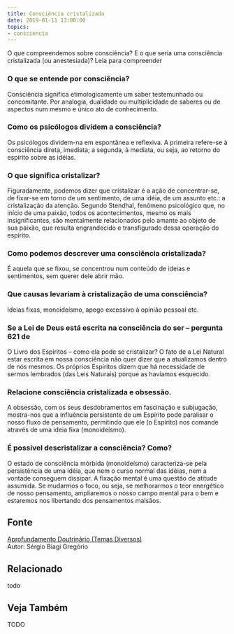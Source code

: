 ```yaml
---
title: Consciência cristalizada
date: 2019-01-11 13:00:00
topics: 
- consciencia
---
```


O que compreendemos sobre consciência? E o que seria uma consciência
cristalizada (ou anestesiada)? Leia para compreender

### O que se entende por consciência?
Consciência significa etimologicamente um saber testemunhado ou
concomitante. Por analogia, dualidade ou multiplicidade de saberes ou de
aspectos num mesmo e único ato de conhecimento.

### Como os psicólogos dividem a consciência?
Os psicólogos dividem-na em espontânea e reflexiva. A primeira
refere-se à consciência direta, imediata; a segunda, à mediata, ou seja,
ao retorno do espírito sobre as idéias.

### O que significa cristalizar?
Figuradamente, podemos dizer que cristalizar é a ação de concentrar-se,
de fixar-se em torno de um sentimento, de uma idéia, de um assunto etc.:
a cristalização da atenção. Segundo Stendhal, fenômeno psicológico que,
no início de uma paixão, todos os acontecimentos, mesmo os mais
insignificantes, são mentalmente relacionados pelo amante ao objeto de
sua paixão, que resulta engrandecido e transfigurado dessa operação do
espírito.

### Como podemos descrever uma consciência cristalizada?
É aquela que se fixou, se concentrou num conteúdo de ideias e
sentimentos, sem querer dele abrir mão.

### Que causas levariam à cristalização de uma consciência?
Ideias fixas, monoideísmo, apego excessivo à opinião pessoal etc.

### Se a Lei de Deus está escrita na consciência do ser – pergunta 621 de
O Livro dos Espíritos – como ela pode se cristalizar?
O fato de a Lei Natural estar escrita em nossa consciência não quer
dizer que a atualizamos dentro de nós mesmos. Os próprios Espíritos
dizem que há necessidade de sermos lembrados (das Leis Naturais) porque
as havíamos esquecido.

### Relacione consciência cristalizada e obsessão.

A obsessão, com os seus desdobramentos em fascinação e subjugação,
mostra-nos que a influência persistente de um Espírito pode paralisar o
nosso fluxo de pensamento, permitindo que ele (o Espírito) nos comande
através de uma ideia fixa (monoideísmo).

### É possível descristalizar a consciência? Como?
O estado de consciência mórbida (monoideísmo) caracteriza-se pela
persistência de uma idéia, que nem o curso normal das idéias, nem a
vontade conseguem dissipar. A fixação mental é uma questão de atitude
assumida. Se mudarmos o foco, ou seja, se melhorarmos o teor energético
de nosso pensamento, ampliaremos o nosso campo mental para o bem e
estaremos nos libertando dos pensamentos malsãos.






## Fonte
[Aprofundamento Doutrinário (Temas Diversos)](https://sites.google.com/view/aprofundamentodoutrinario/consciência-cristalizada)  
Autor: Sérgio Biagi Gregório



## Relacionado
todo

## Veja Também
TODO


